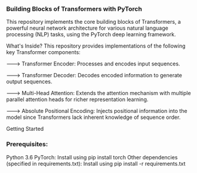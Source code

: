 ### Building Blocks of Transformers with PyTorch
This repository implements the core building blocks of Transformers, a powerful neural network architecture for various natural language processing (NLP) tasks, using the PyTorch deep learning framework.

What's Inside?
This repository provides implementations of the following key Transformer components:

---> Transformer Encoder: Processes and encodes input sequences.

---> Transformer Decoder: Decodes encoded information to generate output sequences.

---> Multi-Head Attention: Extends the attention mechanism with multiple parallel attention heads for richer representation learning.

---> Absolute Positional Encoding: Injects positional information into the model since Transformers lack inherent knowledge of sequence order.


Getting Started
### Prerequisites:

Python 3.6 
PyTorch: Install using pip install torch
Other dependencies (specified in requirements.txt): Install using pip install -r requirements.txt
